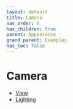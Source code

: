 ```yaml
---
layout: default
title: Camera
nav_order: 6
has_children: true
parent: Appearance
grand_parent: Examples
has_toc: false
---
```

# Camera



- [View](camera/view.md)
- [Lighting](camera/lighting.md)


<!-- Generated with mdsplit: https://github.com/alandefreitas/mdsplit -->
